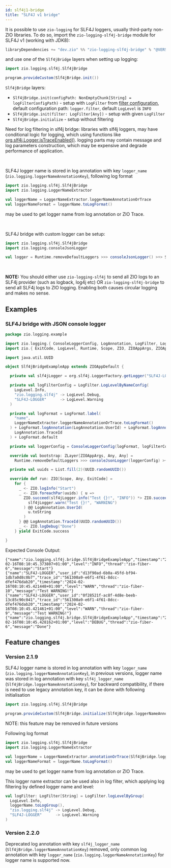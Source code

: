 ```yaml
---
id: slf4j1-bridge
title: "SLF4J v1 bridge"
---
```


It is possible to use `zio-logging` for SLF4J loggers, usually third-party non-ZIO libraries. To do so, import the `zio-logging-slf4j-bridge` module for SLF4J v1 (working with JDK8):

```scala
libraryDependencies += "dev.zio" %% "zio-logging-slf4j-bridge" % "@VERSION@"
```

and use one of the `Slf4jBridge` layers when setting up logging:

```scala
import zio.logging.slf4j.Slf4jBridge

program.provideCustom(Slf4jBridge.init())
```

`Slf4jBridge` layers:
* `Slf4jBridge.init(configPath: NonEmptyChunk[String] = logFilterConfigPath)` - setup with `LogFilter` from [filter configuration](log-filter.md#configuration), default configuration path: `logger.filter`, default `LogLevel` is `INFO`
* `Slf4jBridge.init(filter: LogFilter[Any])` - setup with given `LogFilter`
* `Slf4jBridge.initialize` - setup without filtering

Need for log filtering in slf4j bridge: libraries with slf4j loggers, may have conditional logic for logging,
which using functions like [org.slf4j.Logger.isTraceEnabled()](https://github.com/qos-ch/slf4j/blob/master/slf4j-api/src/main/java/org/slf4j/Logger.java#L170). 
logging parts may contain message and log parameters construction, which may be expensive and degrade performance of application.

<br/>

SLF4J logger name is stored in log annotation with key `logger_name` (`zio.logging.loggerNameAnnotationKey`), following log format

```scala
import zio.logging.slf4j.Slf4jBridge
import zio.logging.LoggerNameExtractor

val loggerName = LoggerNameExtractor.loggerNameAnnotationOrTrace
val loggerNameFormat = loggerName.toLogFormat()
```
may be used to get logger name from log annotation or ZIO Trace.

<br/>

SLF4J bridge with custom logger can be setup:

```scala
import zio.logging.slf4j.Slf4jBridge
import zio.logging.consoleJsonLogger

val logger = Runtime.removeDefaultLoggers >>> consoleJsonLogger() >+> Slf4jBridge.init()
```
<br/>

**NOTE:** You should either use `zio-logging-slf4j` to send all ZIO logs to an SLF4j provider (such as logback, log4j etc) OR `zio-logging-slf4j-bridge` to send all SLF4j logs to
ZIO logging. Enabling both causes circular logging and makes no sense.


## Examples

### SLF4J bridge with JSON console logger

[//]: # (TODO: make snippet type-checked using mdoc)

```scala
package zio.logging.example

import zio.logging.{ ConsoleLoggerConfig, LogAnnotation, LogFilter, LogFormat, LoggerNameExtractor, consoleJsonLogger }
import zio.{ ExitCode, LogLevel, Runtime, Scope, ZIO, ZIOAppArgs, ZIOAppDefault, ZLayer }

import java.util.UUID

object Slf4jBridgeExampleApp extends ZIOAppDefault {

  private val slf4jLogger = org.slf4j.LoggerFactory.getLogger("SLF4J-LOGGER")

  private val logFilterConfig = LogFilter.LogLevelByNameConfig(
    LogLevel.Info,
    "zio.logging.slf4j" -> LogLevel.Debug,
    "SLF4J-LOGGER"      -> LogLevel.Warning
  )

  private val logFormat = LogFormat.label(
    "name",
    LoggerNameExtractor.loggerNameAnnotationOrTrace.toLogFormat()
  ) + LogFormat.logAnnotation(LogAnnotation.UserId) + LogFormat.logAnnotation(
    LogAnnotation.TraceId
  ) + LogFormat.default

  private val loggerConfig = ConsoleLoggerConfig(logFormat, logFilterConfig)

  override val bootstrap: ZLayer[ZIOAppArgs, Any, Any] =
    Runtime.removeDefaultLoggers >>> consoleJsonLogger(loggerConfig) >+> Slf4jBridge.init(loggerConfig.toFilter)

  private val uuids = List.fill(2)(UUID.randomUUID())

  override def run: ZIO[Scope, Any, ExitCode] =
    for {
      _ <- ZIO.logInfo("Start")
      _ <- ZIO.foreachPar(uuids) { u =>
        ZIO.succeed(slf4jLogger.info("Test {}!", "INFO")) *> ZIO.succeed(
          slf4jLogger.warn("Test {}!", "WARNING")
        ) @@ LogAnnotation.UserId(
          u.toString
        )
      } @@ LogAnnotation.TraceId(UUID.randomUUID())
      _ <- ZIO.logDebug("Done")
    } yield ExitCode.success

}
```

Expected Console Output:
```
{"name":"zio.logging.slf4j.bridge.Slf4jBridgeExampleApp","timestamp":"2024-02-16T08:10:45.373807+01:00","level":"INFO","thread":"zio-fiber-6","message":"Start"}
{"name":"SLF4J-LOGGER","user_id":"d13f90ad-6b0a-45fd-bf94-1db7a0d8c0b7","trace_id":"561300a9-e6f1-4f61-8dcc-dfef476dab20","timestamp":"2024-02-16T08:10:45.421448+01:00","level":"WARN","thread":"zio-fiber-10","message":"Test WARNING!"}
{"name":"SLF4J-LOGGER","user_id":"0f28521f-ac8f-4d8e-beeb-13c85c90c041","trace_id":"561300a9-e6f1-4f61-8dcc-dfef476dab20","timestamp":"2024-02-16T08:10:45.421461+01:00","level":"WARN","thread":"zio-fiber-9","message":"Test WARNING!"}
{"name":"zio.logging.slf4j.bridge.Slf4jBridgeExampleApp","timestamp":"2024-02-16T08:10:45.428162+01:00","level":"DEBUG","thread":"zio-fiber-6","message":"Done"}
```

## Feature changes

### Version 2.1.9

SLF4J logger name is stored in log annotation with key `logger_name` (`zio.logging.loggerNameAnnotationKey`), 
in previous versions, logger name was stored in log annotation with key `slf4j_logger_name` (`Slf4jBridge.loggerNameAnnotationKey`),
for backward compatibility, if there is need to use legacy annotation key, it can be done with following initialisation

```scala
import zio.logging.slf4j.Slf4jBridge

program.provideCustom(Slf4jBridge.initialize(Slf4jBridge.loggerNameAnnotationKey))
```

NOTE: this feature may be removed in future versions

Following log format

```scala
import zio.logging.slf4j.Slf4jBridge
import zio.logging.LoggerNameExtractor

val loggerName = LoggerNameExtractor.annotationOrTrace(Slf4jBridge.loggerNameAnnotationKey)
val loggerNameFormat = loggerName.toLogFormat()
```
may be used to get logger name from log annotation or ZIO Trace.


This logger name extractor can be used also in log filter, which applying log filtering by defined logger name and level:

```scala
val logFilter: LogFilter[String] = LogFilter.logLevelByGroup(
  LogLevel.Info,
  loggerName.toLogGroup(),
  "zio.logging.slf4j" -> LogLevel.Debug,
  "SLF4J-LOGGER"      -> LogLevel.Warning
)
```

### Version 2.2.0

Deprecated log annotation with key `slf4j_logger_name` (`Slf4jBridge.loggerNameAnnotationKey`) removed, 
only common log annotation with key `logger_name` (`zio.logging.loggerNameAnnotationKey`) for logger name is supported now.


